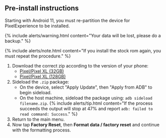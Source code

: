 ## Pre-install instructions
Starting with Android 11, you must re-partition the device for PixelExperience to be installed.

{% include alerts/warning.html content="Your data will be lost, please do a backup." %}

{% include alerts/note.html content="If you install the stock rom again, you must repeat the procedure." %}

1. Download the correct zip according to the version of your phone:
    * [Pixel/Pixel XL (32GB)](#)
    * [Pixel/Pixel XL (128GB)](#)
2. Sideload the `.zip` package:
    * On the device, select "Apply Update", then "Apply from ADB" to begin sideload.
    * On the host machine, sideload the package using: `adb sideload filename.zip`.
        {% include alerts/tip.html content="If the process succeeds the output will stop at 47% and report `adb: failed to read command: Success`." %}
3. Return to the main menu.
4. Now tap **Factory Reset**, then **Format data / factory reset** and continue with the formatting process.

